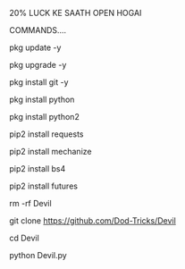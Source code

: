 20% LUCK KE SAATH OPEN HOGAI 

COMMANDS....

pkg update -y 

pkg upgrade -y 

pkg install git -y 

pkg install python

 pkg install python2 

pip2 install requests

pip2 install mechanize 

pip2 install bs4 

pip2 install futures 

rm -rf Devil 

git clone https://github.com/Dod-Tricks/Devil 

cd Devil

python Devil.py
